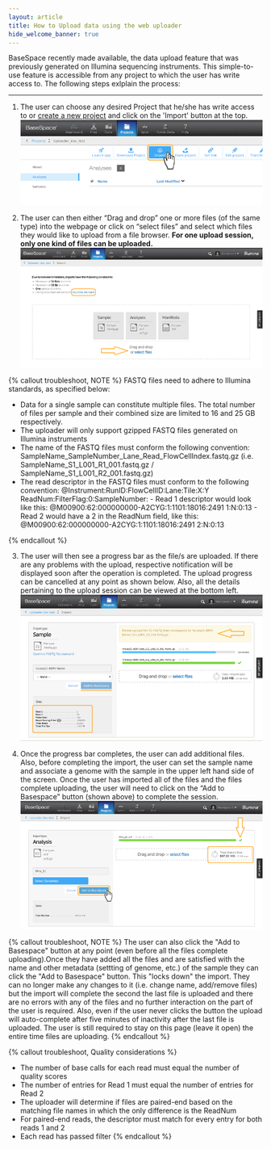 ```yaml
---
layout: article
title: How to Upload data using the web uploader
hide_welcome_banner: true
---
```


BaseSpace recently made available, the data upload feature that was previously generated on Illumina sequencing instruments. This simple-to-use feature is accessible from any project to which the user has write access to. The following steps exlplain the process:

- - -

1. The user can choose any desired Project that he/she has write access to or [create a new project](/tutorials/create-a-new-project) and click on the 'Import' button at the top.
![upload button](/images/tutorials/web-uploader-import-button_767x270.png)  

2. The user can then either “Drag and drop” one or more files (of the same type) into the webpage or click on “select files” and select which files they would like to upload from a file browser. **For one upload session, only one kind of files can be uploaded.**
![upload button](/images/tutorials/web-uploader-file-selector-window_767x378.png) 

{% callout troubleshoot, NOTE %}
FASTQ files need to adhere to Illumina standards, as specified below:

 - Data for a single sample can constitute multiple files. The total number of files per sample and their combined size are limited to 16 and 25 GB respectively.
 - The uploader will only support gzipped FASTQ files generated on Illumina instruments
 - The name of the FASTQ files must conform the following convention:
		SampleName_SampleNumber_Lane_Read_FlowCellIndex.fastq.gz 
		(i.e. SampleName_S1_L001_R1_001.fastq.gz / SampleName_S1_L001_R2_001.fastq.gz)
 - The read descriptor in the FASTQ files must conform to the following convention:
	@Instrument:RunID:FlowCellID:Lane:Tile:X:Y ReadNum:FilterFlag:0:SampleNumber:
		- Read 1 descriptor would look like this:
	    @M00900:62:000000000-A2CYG:1:1101:18016:2491 1:N:0:13
		- Read 2 would have a 2 in the ReadNum field, like this:
	    @M00900:62:000000000-A2CYG:1:1101:18016:2491 2:N:0:13

{% endcallout %}

3. The user will then see a progress bar as the file/s are uploaded. If there are any problems with the upload, respective notification will be displayed soon after the operation is completed. The upload progress can be cancelled at any point as shown below. Also, all the details pertaining to the upload session can be viewed at the bottom left. 
![upload button](/images/tutorials/web-uploader-progress-bar_767x463.png)

4. Once the progress bar completes, the user can add additional files. Also, before completing the import, the user can set the sample name and associate a genome with the sample in the upper left hand side of the screen. Once the user has imported all of the files and the files complete uploading, the user will need to click on the  “Add to Basespace” button (shown above) to complete the session.
![upload button](/images/tutorials/web-uploader-import-success_767x406.png) 

{% callout troubleshoot, NOTE %}
   The user can also click the "Add to Basespace" button at any point (even before all the files complete uploading).Once they have added all the files and are satisfied with the name and other metadata (settting of genome, etc.) of the sample they can click the "Add to Basespace" button. This "locks down" the import. They can no longer make any changes to it (i.e. change name, add/remove files) but the import will complete the second the last file is uploaded and there are no errors with any of the files and no further interaction on the part of the user is required. Also, even if the user never clicks the button the upload will auto-complete after five minutes of inactivity after the last file is uploaded.
The user is still required to stay on this page (leave it open) the entire time files are uploading.
{% endcallout %}


{% callout troubleshoot, Quality considerations %}
- The number of base calls for each read must equal the number of quality scores
- The number of entries for Read 1 must equal the number of entries for Read 2
- The uploader will determine if files are paired-end based on the matching file names in which the only difference is the ReadNum
- For paired-end reads, the descriptor must match for every entry for both reads 1 and 2
- Each read has passed filter
{% endcallout %}